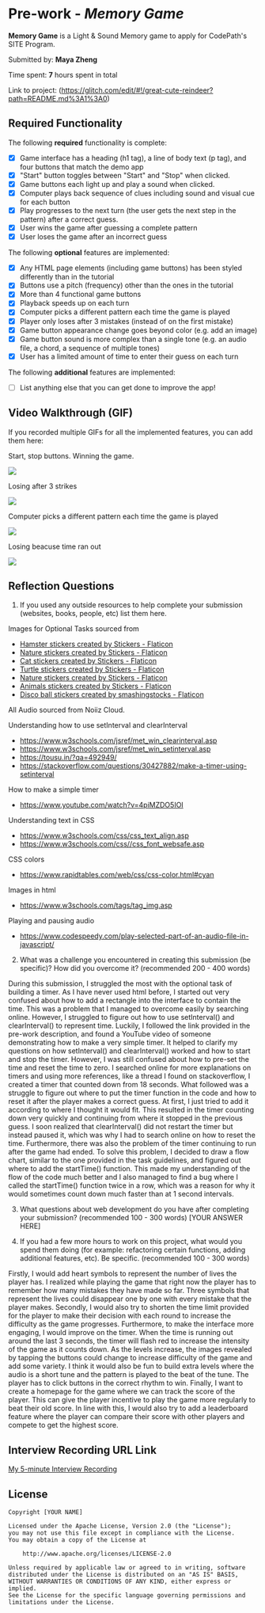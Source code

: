 # Pre-work - *Memory Game*

**Memory Game** is a Light & Sound Memory game to apply for CodePath's SITE Program. 

Submitted by: **Maya Zheng**

Time spent: **7** hours spent in total 

Link to project: (https://glitch.com/edit/#!/great-cute-reindeer?path=README.md%3A1%3A0)

## Required Functionality

The following **required** functionality is complete:

* [X] Game interface has a heading (h1 tag), a line of body text (p tag), and four buttons that match the demo app
* [X] "Start" button toggles between "Start" and "Stop" when clicked. 
* [X] Game buttons each light up and play a sound when clicked. 
* [X] Computer plays back sequence of clues including sound and visual cue for each button
* [X] Play progresses to the next turn (the user gets the next step in the pattern) after a correct guess. 
* [X] User wins the game after guessing a complete pattern
* [X] User loses the game after an incorrect guess

The following **optional** features are implemented:

* [X] Any HTML page elements (including game buttons) has been styled differently than in the tutorial
* [X] Buttons use a pitch (frequency) other than the ones in the tutorial
* [X] More than 4 functional game buttons
* [X] Playback speeds up on each turn
* [X] Computer picks a different pattern each time the game is played
* [X] Player only loses after 3 mistakes (instead of on the first mistake)
* [X] Game button appearance change goes beyond color (e.g. add an image)
* [X] Game button sound is more complex than a single tone (e.g. an audio file, a chord, a sequence of multiple tones)
* [X] User has a limited amount of time to enter their guess on each turn

The following **additional** features are implemented:

- [ ] List anything else that you can get done to improve the app!

## Video Walkthrough (GIF)

If you recorded multiple GIFs for all the implemented features, you can add them here:

Start, stop buttons. Winning the game. 

![](http://g.recordit.co/sLxStsqzNE.gif) 

Losing after 3 strikes

![](http://g.recordit.co/tsYNiv246x.gif)

Computer picks a different pattern each time the game is played

![](http://g.recordit.co/1xPA3XwzqC.gif)

Losing beacuse time ran out

![](http://g.recordit.co/Bdc5W50uIK.gif)

## Reflection Questions
1. If you used any outside resources to help complete your submission (websites, books, people, etc) list them here. 

Images for Optional Tasks sourced from
- <a href="https://www.flaticon.com/free-stickers/hamster" title="hamster stickers">Hamster stickers created by Stickers - Flaticon</a>
- <a href="https://www.flaticon.com/free-stickers/nature" title="nature stickers">Nature stickers created by Stickers - Flaticon</a>
- <a href="https://www.flaticon.com/free-stickers/cat" title="cat stickers">Cat stickers created by Stickers - Flaticon</a>
- <a href="https://www.flaticon.com/free-stickers/turtle" title="turtle stickers">Turtle stickers created by Stickers - Flaticon</a>
- <a href="https://www.flaticon.com/free-stickers/nature" title="nature stickers">Nature stickers created by Stickers - Flaticon</a>
- <a href="https://www.flaticon.com/free-stickers/animals" title="animals stickers">Animals stickers created by Stickers - Flaticon</a>
- <a href="https://www.flaticon.com/free-icons/disco-ball" title="disco ball stickers">Disco ball stickers created by smashingstocks - Flaticon</a>

All Audio sourced from Noiiz Cloud.

Understanding how to use setInterval and clearInterval
- https://www.w3schools.com/jsref/met_win_clearinterval.asp
- https://www.w3schools.com/jsref/met_win_setinterval.asp
- https://tousu.in/?qa=492949/ 
- https://stackoverflow.com/questions/30427882/make-a-timer-using-setinterval

How to make a simple timer
- https://www.youtube.com/watch?v=4piMZDO5IOI

Understanding text in CSS
- https://www.w3schools.com/css/css_text_align.asp
- https://www.w3schools.com/css//css_font_websafe.asp

CSS colors
- https://www.rapidtables.com/web/css/css-color.html#cyan

Images in html
- https://www.w3schools.com/tags/tag_img.asp

Playing and pausing audio
- https://www.codespeedy.com/play-selected-part-of-an-audio-file-in-javascript/



2. What was a challenge you encountered in creating this submission (be specific)? How did you overcome it? (recommended 200 - 400 words) 

During this submission, I struggled the most with the optional task of building a timer. As I have never used html before, I started out very confused about how to add a rectangle into the interface to contain the time. This was a problem that I managed to overcome easily by searching online. However, I struggled to figure out how to use setInterval() and clearInterval() to represent time. Luckily, I followed the link provided in the pre-work description, and found a YouTube video of someone demonstrating how to make a very simple timer. It helped to clarify my questions on how setInterval() and clearInterval() worked and how to start and stop the timer. However, I was still confused about how to pre-set the time and reset the time to zero. I searched online for more explanations on timers and using more references, like a thread I found on stackoverflow, I created a timer that counted down from 18 seconds. What followed was a struggle to figure out where to put the timer function in the code and how to reset it after the player makes a correct guess. At first, I just tried to add it according to where I thought it would fit. This resulted in the timer counting down very quickly and continuing from where it stopped in the previous guess. I soon realized that clearInterval() did not restart the timer but instead paused it, which was why I had to search online on how to reset the time. Furthermore, there was also the problem of the timer continuing to run after the game had ended. To solve this problem, I decided to draw a flow chart, similar to the one provided in the task guidelines, and figured out where to add the startTime() function. This made my understanding of the flow of the code much better and I also managed to find a bug where I called the startTime() function twice in a row, which was a reason for why it would sometimes count down much faster than at 1 second intervals. 

3. What questions about web development do you have after completing your submission? (recommended 100 - 300 words) 
[YOUR ANSWER HERE]

4. If you had a few more hours to work on this project, what would you spend them doing (for example: refactoring certain functions, adding additional features, etc). Be specific. (recommended 100 - 300 words) 

Firstly, I would add heart symbols to represent the number of lives the player has. I realized while playing the game that right now the player has to remember how many mistakes they have made so far. Three symbols that represent the lives could disappear one by one with every mistake that the player makes. 
Secondly, I would also try to shorten the time limit provided for the player to make their decision with each round to increase the difficulty as the game progresses. Furthermore, to make the interface more engaging, I would improve on the timer. When the time is running out around the last 3 seconds, the timer will flash red to increase the intensity of the game as it counts down.
As the levels increase, the images revealed by tapping the buttons could change to increase difficulty of the game and add some variety.
I think it would also be fun to build extra levels where the audio is a short tune and the pattern is played to the beat of the tune. The player has to click buttons in the correct rhythm to win. 
Finally, I want to create a homepage for the game where we can track the score of the player. This can give the player incentive to play the game more regularly to beat their old score. In line with this, I would also try to add a leaderboard feature where the player can compare their score with other players and compete to get the highest score. 




## Interview Recording URL Link

[My 5-minute Interview Recording](your-link-here)


## License

    Copyright [YOUR NAME]

    Licensed under the Apache License, Version 2.0 (the "License");
    you may not use this file except in compliance with the License.
    You may obtain a copy of the License at

        http://www.apache.org/licenses/LICENSE-2.0

    Unless required by applicable law or agreed to in writing, software
    distributed under the License is distributed on an "AS IS" BASIS,
    WITHOUT WARRANTIES OR CONDITIONS OF ANY KIND, either express or implied.
    See the License for the specific language governing permissions and
    limitations under the License.
